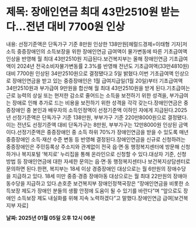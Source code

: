 # **제목: 장애인연금 최대 43만2510원 받는다…전년 대비 7700원 인상**

  내용: 선정기준액은 단독가구 기준 8만원 인상한 138만원[헤럴드경제=이태형 기자]저소득 중증장애인의 소득보장을 위한 장애인연금 급여액이 물가변동에 따른 기초급여액 인상을 반영해 월 최대 43만2510원 지급된다.보건복지부는 올해 장애인연금 기초급여액이 2024년 전국소비자물가변동률 2.3%를 반영해 전년도 기초급여액(33만4810원) 대비 7700원 인상된 34만2510원으로 결정됐다고 5일 밝혔다.이번 기초급여액 인상으로 장애인연금을 받고 있는 중증장애인은 1월 급여지급일(1월 20일)부터 기초급여액 34만2510원과 부가급여 9만원을 합산해 월 최대 43만2510원을 받게 된다.기초급여는 근로 능력의 상실 또는 현저한 감소로 줄어드는 소득을 보전하기 위한 성격을, 부가급여는 장애로 인해 추가로 드는 비용을 보전하기 위한 성격을 각각 갖는다.장애인연금은 중증장애인 중 본인과 배우자의 소득인정액이 선정기준액 이하인 자에게 지급된다.2025년 선정기준액은 단독가구 기준 138만원, 부부가구 기준 220만8000원으로 결정됐다. 이는 전년도 선정기준액 대비 단독가구는 8만원, 부부가구는 12만8000원 인상된 금액이다.선정기준액은 중증장애인 중 소득 하위 70%가 장애인연금을 받을 수 있도록 매년 중증장애인 소득·재산 수준 변동 등 반영해 결정된다.장애인연금을 신규로 신청하려는 중증장애인은 주민등록상 주소지와 관계없이 전국 읍·면·동 행정복지센터에 방문해 신청하거나 복지포털 ‘복지로’ 누리집을 통해 온라인으로 신청할 수 있다.대상자 기준, 신청방법 등 장애인연금에 대한 자세한 문의는 읍·면·동 행정복지센터나 보건복지상담센터로 문의하면 된다.한편, 복지부는 18세 이상 경증장애인 대상으로는 월 6만원의 장애수당을 지급하고 있다. 18세 미만 중증·경증 장애아동 대상으로는 월 최대 22만원의 장애아동수당을 지급하고 있다.손호준 보건복지부 장애인정책국장은 “장애인연금을 비롯한 소득보장 제도가 장애인 분들의 생활 안정에 도움이 될 수 있기를 바란다”며 “앞으로도 장애인 소득보장 제도 내실화를 위해 지속 노력하겠다”고 말했다.장애인연금 급여[보건복지부 자료]

  **날짜: 2025년 01월 05일 오후 12시 06분**